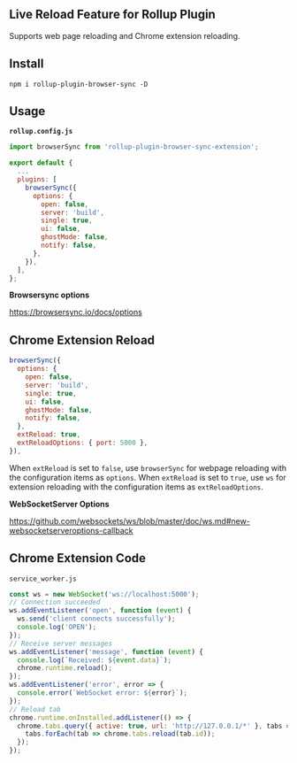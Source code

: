 ## Live Reload Feature for Rollup Plugin

Supports web page reloading and Chrome extension reloading.

## Install

```console
npm i rollup-plugin-browser-sync -D
```

## Usage

**`rollup.config.js`**

```js
import browserSync from 'rollup-plugin-browser-sync-extension';

export default {
  ...
  plugins: [
    browserSync({
      options: {
        open: false,
        server: 'build',
        single: true,
        ui: false,
        ghostMode: false,
        notify: false,
      },
    }),
  ],
};
```

**Browsersync options**

https://browsersync.io/docs/options

## Chrome Extension Reload

```js
browserSync({
  options: {
    open: false,
    server: 'build',
    single: true,
    ui: false,
    ghostMode: false,
    notify: false,
  },
  extReload: true,
  extReloadOptions: { port: 5000 },
}),
```

When `extReload` is set to `false`, use `browserSync` for webpage reloading with the configuration items as `options`.
When `extReload` is set to `true`, use `ws` for extension reloading with the configuration items as `extReloadOptions`.

**WebSocketServer Options**

https://github.com/websockets/ws/blob/master/doc/ws.md#new-websocketserveroptions-callback


## Chrome Extension Code

`service_worker.js`

```js
const ws = new WebSocket('ws://localhost:5000');
// Connection succeeded
ws.addEventListener('open', function (event) {
  ws.send('client connects successfully');
  console.log('OPEN');
});
// Receive server messages
ws.addEventListener('message', function (event) {
  console.log(`Received: ${event.data}`);
  chrome.runtime.reload();
});
ws.addEventListener('error', error => {
  console.error(`WebSocket error: ${error}`);
});
// Reload tab
chrome.runtime.onInstalled.addListener(() => {
  chrome.tabs.query({ active: true, url: 'http://127.0.0.1/*' }, tabs => {
    tabs.forEach(tab => chrome.tabs.reload(tab.id));
  });
});
```
